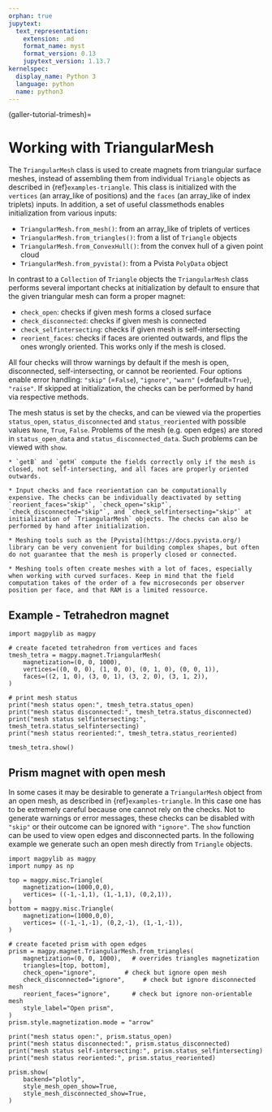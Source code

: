 ```yaml
---
orphan: true
jupytext:
  text_representation:
    extension: .md
    format_name: myst
    format_version: 0.13
    jupytext_version: 1.13.7
kernelspec:
  display_name: Python 3
  language: python
  name: python3
---
```


(galler-tutorial-trimesh)=

# Working with TriangularMesh

The `TriangularMesh` class is used to create magnets from triangular surface meshes, instead of assembling them from individual `Triangle` objects as described in {ref}`examples-triangle`. This class is initialized with the `vertices` (an array_like of positions) and the `faces` (an array_like of index triplets) inputs. In addition, a set of useful classmethods enables initialization from various inputs:

- `TriangularMesh.from_mesh()`: from an array_like of triplets of vertices
- `TriangularMesh.from_triangles()`: from a list of `Triangle` objects
- `TriangularMesh.from_ConvexHull()`: from the convex hull of a given point cloud
- `TriangularMesh.from_pyvista()`: from a Pvista `PolyData` object

In contrast to a `Collection` of `Triangle` objects the `TriangularMesh` class performs several important checks at initialization by default to ensure that the given triangular mesh can form a proper magnet:

- `check_open`: checks if given mesh forms a closed surface
- `check_disconnected`: checks if given mesh is connected
- `check_selfintersecting`: checks if given mesh is self-intersecting
- `reorient_faces`: checks if faces are oriented outwards, and flips the ones wrongly oriented. This works only if the mesh is closed.

All four checks will throw warnings by default if the mesh is open, disconnected, self-intersecting, or cannot be reoriented. Four options enable error handling: `"skip"` (=`False`), `"ignore"`, `"warn"` (=default=`True`), `"raise"`. If skipped at initialization, the checks can be performed by hand via respective methods.

The mesh status is set by the checks, and can be viewed via the properties `status_open`, `status_disconnected` and `status_reoriented` with possible values `None`, `True`, `False`. Problems of the mesh (e.g. open edges) are stored in `status_open_data` and `status_disconnected_data`. Such problems can be viewed with `show`.

```{caution}
* `getB` and `getH` compute the fields correctly only if the mesh is closed, not self-intersecting, and all faces are properly oriented outwards.

* Input checks and face reorientation can be computationally expensive. The checks can be individually deactivated by setting `reorient_faces="skip"`, `check_open="skip"`, `check_disconnected="skip"`, and `check_selfintersecting="skip"` at initialization of `TriangularMesh` objects. The checks can also be performed by hand after initialization.

* Meshing tools such as the [Pyvista](https://docs.pyvista.org/) library can be very convenient for building complex shapes, but often do not guarantee that the mesh is properly closed or connected.

* Meshing tools often create meshes with a lot of faces, especially when working with curved surfaces. Keep in mind that the field computation takes of the order of a few microseconds per observer position per face, and that RAM is a limited ressource.
```

## Example - Tetrahedron magnet

```{code-cell} ipython3
import magpylib as magpy

# create faceted tetrahedron from vertices and faces
tmesh_tetra = magpy.magnet.TriangularMesh(
    magnetization=(0, 0, 1000),
    vertices=((0, 0, 0), (1, 0, 0), (0, 1, 0), (0, 0, 1)),
    faces=((2, 1, 0), (3, 0, 1), (3, 2, 0), (3, 1, 2)),
)

# print mesh status
print("mesh status open:", tmesh_tetra.status_open)
print("mesh status disconnected:", tmesh_tetra.status_disconnected)
print("mesh status selfintersecting:", tmesh_tetra.status_selfintersecting)
print("mesh status reoriented:", tmesh_tetra.status_reoriented)

tmesh_tetra.show()
```

## Prism magnet with open mesh

In some cases it may be desirable to generate a `TriangularMesh` object from an open mesh, as described in {ref}`examples-triangle`. In this case one has to be extremely careful because one cannot rely on the checks. Not to generate warnings or error messages, these checks can be disabled with `"skip"` or their outcome can be ignored with `"ignore"`. The `show` function can be used to view open edges and disconnected parts. In the following example we generate such an open mesh directly from `Triangle` objects.

```{code-cell} ipython3
import magpylib as magpy
import numpy as np

top = magpy.misc.Triangle(
    magnetization=(1000,0,0),
    vertices= ((-1,-1,1), (1,-1,1), (0,2,1)),
)
bottom = magpy.misc.Triangle(
    magnetization=(1000,0,0),
    vertices= ((-1,-1,-1), (0,2,-1), (1,-1,-1)),
)

# create faceted prism with open edges
prism = magpy.magnet.TriangularMesh.from_triangles(
    magnetization=(0, 0, 1000),   # overrides triangles magnetization
    triangles=[top, bottom],
    check_open="ignore",        # check but ignore open mesh
    check_disconnected="ignore",     # check but ignore disconnected mesh
    reorient_faces="ignore",      # check but ignore non-orientable mesh
    style_label="Open prism",
)
prism.style.magnetization.mode = "arrow"

print("mesh status open:", prism.status_open)
print("mesh status disconnected:", prism.status_disconnected)
print("mesh status self-intersecting:", prism.status_selfintersecting)
print("mesh status reoriented:", prism.status_reoriented)

prism.show(
    backend="plotly",
    style_mesh_open_show=True,
    style_mesh_disconnected_show=True,
)
```

